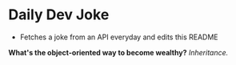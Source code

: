 
# Daily Dev Joke

- Fetches a joke from an API everyday and edits this README

**What's the object-oriented way to become wealthy?**
*Inheritance.*